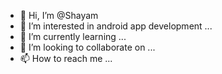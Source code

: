 - 👋 Hi, I’m @Shayam
- 👀 I’m interested in android app development ...
- 🌱 I’m currently learning ...
- 💞️ I’m looking to collaborate on ...
- 📫 How to reach me ...

<!---
Shayam/Shayam is a ✨ special ✨ repository because its `README.md` (this file) appears on your GitHub profile.
You can click the Preview link to take a look at your changes.
--->
